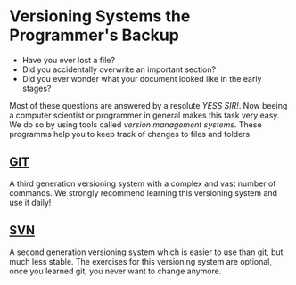 Versioning Systems the Programmer's Backup
==========================================

- Have you ever lost a file? 
- Did you accidentally overwrite an important section?
- Did you ever wonder what your document looked like in the early stages?

Most of these questions are answered by a resolute *YESS SIR!*. Now beeing a
computer scientist or programmer in general makes this task very easy. We do
so by using tools called *version management systems*. These programms help
you to keep track of changes to files and folders. 

[GIT](http://git-scm.org)
------------------------
A third generation versioning system with a complex and vast number of
commands. We strongly recommend learning this versioning system and use it
daily!

[SVN](http://subversion.org)
----------------------------
A second generation versioning system which is easier to use than git, but
much less stable. 
The exercises for this versioning system are optional, once you learned git,
you never want to change anymore.
